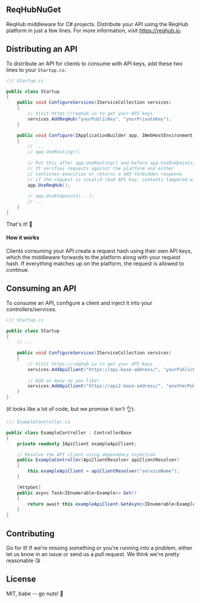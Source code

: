## ReqHubNuGet
ReqHub middleware for C# projects. Distribute your API using the ReqHub platform in just a few lines.
For more information, visit https://reqhub.io.

## Distributing an API
To distribute an API for clients to consume with API keys, add these two lines to your `Startup.cs`:

```cs
/// Startup.cs

public class Startup
{
    public void ConfigureServices(IServiceCollection services)
    {
        // Visit https://reqhub.io to get your API keys
        services.AddReqHub("yourPublicKey", "yourPrivateKey");
    }

    public void Configure(IApplicationBuilder app, IWebHostEnvironment env)
    {
        // ...
        // app.UseRouting();
        
        // Put this after app.UseRouting() and before app.UseEndpoints().
        // It verifies requests against the platform and either
        // continues execution or returns a 403 forbidden response
        // if the request is invalid (bad API key, contents tampered with, etc.)
        app.UseReqHub();
        
        // app.UseEndpoints(...);
        // ...
    }
}
```
That's it! 🎉

#### How it works
Clients consuming your API create a request hash using their own API keys, which the middleware forwards to the platform
along with your request hash. If everything matches up on the platform, the request is allowed to continue.

## Consuming an API
To consume an API, configure a client and inject it into your controllers/services.

```cs
/// Startup.cs

public class Startup
{
    // ...
    
    public void ConfigureServices(IServiceCollection services)
    {
        // Visit https://reqhub.io to get your API keys
        services.AddApiClient("https://api-base-address/", "yourPublicKey", "yourPrivateKey", "serviceName");
        
        // Add as many as you like!
        services.AddApiClient("https://api2-base-address/", "anotherPublicKey", "anotherPrivateKey", "serviceName2");
    }
}
```
(it looks like a lot of code, but we promise it isn't 👌):
```cs
/// ExampleController.cs

public class ExampleController : ControllerBase
{
    private readonly IApiClient exampleApiClient;

    // Resolve the API client using dependency injection
    public ExampleController(ApiClientResolver apiClientResolver)
    {
        this.exampleApiClient = apiClientResolver("serviceName");
    }

    [HttpGet]
    public async Task<IEnumerable<Example>> Get()
    {
        return await this.exampleApiClient.GetAsync<IEnumerable<Example>>("example/endpoint");
    }
}
```

## Contributing
Go for it! If we're missing something or you're running into a problem, either let us know in an issue or send us a pull request.
We think we're pretty reasonable 😘

## License
MIT, babe -- go nuts! 🎉
